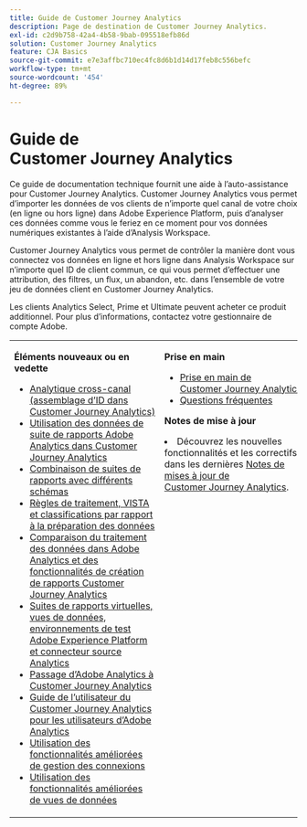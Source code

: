 ```yaml
---
title: Guide de Customer Journey Analytics
description: Page de destination de Customer Journey Analytics.
exl-id: c2d9b758-42a4-4b58-9bab-095518efb86d
solution: Customer Journey Analytics
feature: CJA Basics
source-git-commit: e7e3affbc710ec4fc8d6b1d14d17feb8c556befc
workflow-type: tm+mt
source-wordcount: '454'
ht-degree: 89%

---
```


# Guide de Customer Journey Analytics

Ce guide de documentation technique fournit une aide à l’auto-assistance pour Customer Journey Analytics. Customer Journey Analytics vous permet d’importer les données de vos clients de n’importe quel canal de votre choix (en ligne ou hors ligne) dans Adobe Experience Platform, puis d’analyser ces données comme vous le feriez en ce moment pour vos données numériques existantes à l’aide d’Analysis Workspace.

Customer Journey Analytics vous permet de contrôler la manière dont vous connectez vos données en ligne et hors ligne dans Analysis Workspace sur n’importe quel ID de client commun, ce qui vous permet d’effectuer une attribution, des filtres, un flux, un abandon, etc. dans l’ensemble de votre jeu de données client en Customer Journey Analytics.

Les clients Analytics Select, Prime et Ultimate peuvent acheter ce produit additionnel. Pour plus d’informations, contactez votre gestionnaire de compte Adobe.

<table frame="none"> 
 <tbody> 
  <tr> 
   <td colname="col1" colsep="0" rowsep="0" valign="top"> <p class="head"> <b>Éléments nouveaux ou en vedette</b> </p> <p> 
     <ul>
      <li><a href="https://experienceleague.adobe.com/docs/analytics-platform/using/cca/overview.html?lang=fr#cja-connections"> Analytique cross-canal (assemblage d’ID dans Customer Journey Analytics) </a> </li>
      <li><a href="https://experienceleague.adobe.com/docs/analytics-platform/using/compare-aa-cja/cja-aa-comparison/aa-data-in-cja.html?lang=fr">Utilisation des données de suite de rapports Adobe Analytics dans Customer Journey Analytics </a> </li>
      <li><a href="https://experienceleague.adobe.com/docs/analytics-platform/using/cja-usecases/combine-report-suites.html?lang=fr"> Combinaison de suites de rapports avec différents schémas </a> </li>
      <li><a href="https://experienceleague.adobe.com/docs/analytics-platform/using/compare-aa-cja/cja-aa-comparison/pr-vista-dataprep.html?lang=fr"> Règles de traitement, VISTA et classifications par rapport à la préparation des données </a> </li>
      <li><a href="https://experienceleague.adobe.com/docs/analytics-platform/using/compare-aa-cja/cja-aa-comparison/data-processing-comparisons.html?lang=fr"> Comparaison du traitement des données dans Adobe Analytics et des fonctionnalités de création de rapports Customer Journey Analytics </a> </li>
      <li><a href="https://experienceleague.adobe.com/docs/analytics-platform/using/compare-aa-cja/cja-aa-comparison/vrs-dataview-sandbox-adc.html?lang=fr"> Suites de rapports virtuelles, vues de données, environnements de test Adobe Experience Platform et connecteur source Analytics </a> </li>
      <li><a href="https://experienceleague.adobe.com/docs/analytics-platform/using/compare-aa-cja/aa-to-cja.html?lang=fr"> Passage d’Adobe Analytics à Customer Journey Analytics </a> </li>
      <li><a href="https://experienceleague.adobe.com/docs/analytics-platform/using/compare-aa-cja/aa-to-cja-user.html?lang=fr"> Guide de l’utilisateur du Customer Journey Analytics pour les utilisateurs d’Adobe Analytics </a> </li>
     <li><a href="https://experienceleague.adobe.com/docs/analytics-platform/using/cja-connections/manage-connections.html?lang=fr#connection-detail"> Utilisation des fonctionnalités améliorées de gestion des connexions </a> </li>
      <li><a href="https://experienceleague.adobe.com/docs/analytics-platform/using/cja-dataviews/data-views.html?lang=fr#cja-dataviews"> Utilisation des fonctionnalités améliorées de vues de données </a> </li>
   <td colname="col2" valign="top"><p class="head"> <b>Prise en main</b> </p> 
      <ul> 
      <li><a href="https://experienceleague.adobe.com/docs/analytics-platform/using/cja-overview/cja-getting-started.html?lang=fr"> Prise en main de Customer Journey Analytics </a> </li> 
      <li><a href="https://experienceleague.adobe.com/docs/analytics-platform/using/cja-overview/cja-faq.html?lang=fr"> Questions fréquentes</a> </li> 
   </ul> <p class="head"><b>Notes de mise à jour</b> </p> 
     <li>Découvrez les nouvelles fonctionnalités et les correctifs dans les dernières <a href="https://experienceleague.adobe.com/docs/analytics-platform/using/releases/latest.html?lang=fr" format="https" scope="external">Notes de mises à jour de Customer Journey Analytics</a>. </li>
    <td colname="col3" valign="top"> <p class="head"><b>API Customer Journey Analytics</b> </p> 
    <ul> 
     <li>Afficher tous les <a href="https://developer.adobe.com/cja-apis/docs/" format="https" scope="external"> API Customer Journey Analytics</a>. </li>
      <li>Afficher la dernière version de l’<a href="https://developer.adobe.com/cja-apis/docs/api/#tag/Reporting-API" format="https" scope="external">API de création de rapports pour Customer Journey Analytics</a>. </li>
    </ul> <p class="head"> <b>Ressources Adobe Experience Platform</b> </p> 
    <ul> 
     <li><a href="https://www.adobe.com/fr/experience-platform.html" format="http" scope="external"> Adobe Experience Platform</a> </li> 
     <li> <a href="https://experienceleague.adobe.com/docs/platform-learn/tutorials/overview.html?lang=fr" format="https" scope="external"> Didacticiels Adobe Experience Platform</a> </li> 
     <li><a href="https://www.adobe.io/apis/experienceplatform/home/api-reference.html" format="https" scope="external"> Référence d’API</a> </li> 
     <li><a href="https://www.adobe.com/fr/experience-platform/documentation-and-developer-resources.html" format="https" scope="external"> Documentation et ressources pour les développeurs</a> </li>
     <li><a href="https://experienceleague.adobe.com/docs/analytics-platform/using/cja-data-ingestion/ingest-use-guides/analytics.html?lang=fr" format="https" scope="external"> Guide de démarrage rapide sur l’ingestion et l’utilisation de données provenant de la version standard d’Adobe Analytics
     <li><a href="https://experienceleague.adobe.com/docs/experience-platform/sources/connectors/adobe-applications/analytics.html?lang=fr" format="https" scope="external"> Connecteur source Adobe Analytics pour les données de suite de rapports</a> </li>
    </ul> </td> 
  </tr> 
 </tbody> 
</table>
